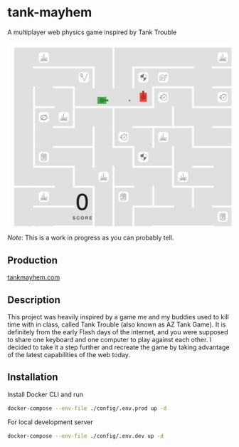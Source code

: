 # tank-mayhem

A multiplayer web physics game inspired by Tank Trouble

<img src="./tank-mayhem.png" alt="Thumbnail" width="520" />

*Note*: This is a work in progress as you can probably tell.


## Production

[tankmayhem.com](https://tankmayhem.com)

## Description

This project was heavily inspired by a game me and my buddies used to kill time with in class, called Tank Trouble (also known as AZ Tank Game). It is definitely from the early Flash days of the internet, and you were supposed to share one keyboard and one computer to play against each other. I decided to take it a step further and recreate the game by taking advantage of the latest capabilities of the web today.

## Installation

Install Docker CLI and run

```bash
docker-compose --env-file ./config/.env.prod up -d
```

For local development server
```bash
docker-compose --env-file ./config/.env.dev up -d
```
